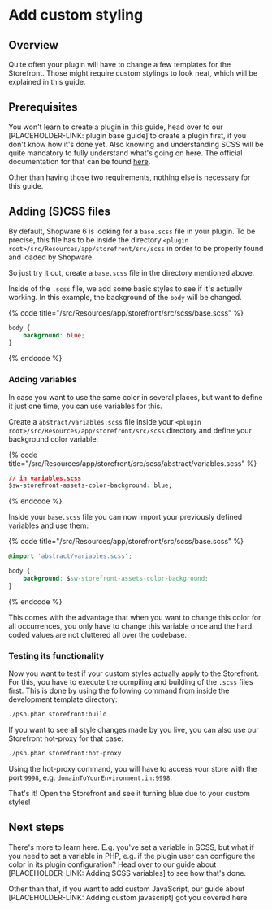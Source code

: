 # Add custom styling

## Overview

Quite often your plugin will have to change a few templates for the Storefront. Those might require custom stylings to look neat, which will be explained in this guide.

## Prerequisites

You won't learn to create a plugin in this guide, head over to our \[PLACEHOLDER-LINK: plugin base guide\] to create a plugin first, if you don't know how it's done yet. Also knowing and understanding SCSS will be quite mandatory to fully understand what's going on here. The official documentation for that can be found [here](https://sass-lang.com/documentation).

Other than having those two requirements, nothing else is necessary for this guide.

## Adding \(S\)CSS files

By default, Shopware 6 is looking for a `base.scss` file in your plugin. To be precise, this file has to be inside the directory `<plugin root>/src/Resources/app/storefront/src/scss` in order to be properly found and loaded by Shopware.

So just try it out, create a `base.scss` file in the directory mentioned above.

Inside of the `.scss` file, we add some basic styles to see if it's actually working. In this example, the background of the `body` will be changed.

{% code title="<plugin root>/src/Resources/app/storefront/src/scss/base.scss" %}
```css
body {
    background: blue;
}
```
{% endcode %}

### Adding variables

In case you want to use the same color in several places, but want to define it just one time, you can use variables for this.

Create a `abstract/variables.scss` file inside your `<plugin root>/src/Resources/app/storefront/src/scss` directory and define your background color variable.

{% code title="<plugin root>/src/Resources/app/storefront/src/scss/abstract/variables.scss" %}
```css
// in variables.scss
$sw-storefront-assets-color-background: blue;
```
{% endcode %}

Inside your `base.scss` file you can now import your previously defined variables and use them:

{% code title="<plugin root>/src/Resources/app/storefront/src/scss/base.scss" %}
```css
@import 'abstract/variables.scss';

body {
    background: $sw-storefront-assets-color-background;
}
```
{% endcode %}

This comes with the advantage that when you want to change this color for all occurrences, you only have to change this variable once and the hard coded values are not cluttered all over the codebase.

### Testing its functionality

Now you want to test if your custom styles actually apply to the Storefront. For this, you have to execute the compiling and building of the `.scss` files first. This is done by using the following command from inside the development template directory:

```bash
./psh.phar storefront:build
```

If you want to see all style changes made by you live, you can also use our Storefront hot-proxy for that case:

```bash
./psh.phar storefront:hot-proxy
```

Using the hot-proxy command, you will have to access your store with the port `9998`, e.g. `domainToYourEnvironment.in:9998`.

That's it! Open the Storefront and see it turning blue due to your custom styles!

## Next steps

There's more to learn here. E.g. you've set a variable in SCSS, but what if you need to set a variable in PHP, e.g. if the plugin user can configure the color in its plugin configuration? Head over to our guide about \[PLACEHOLDER-LINK: Adding SCSS variables\] to see how that's done.

Other than that, if you want to add custom JavaScript, our guide about \[PLACEHOLDER-LINK: Adding custom javascript\] got you covered here

